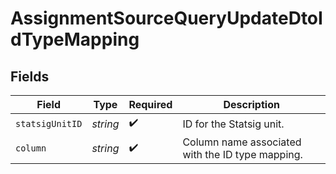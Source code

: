 # AssignmentSourceQueryUpdateDtoIdTypeMapping


## Fields

| Field                                            | Type                                             | Required                                         | Description                                      |
| ------------------------------------------------ | ------------------------------------------------ | ------------------------------------------------ | ------------------------------------------------ |
| `statsigUnitID`                                  | *string*                                         | :heavy_check_mark:                               | ID for the Statsig unit.                         |
| `column`                                         | *string*                                         | :heavy_check_mark:                               | Column name associated with the ID type mapping. |